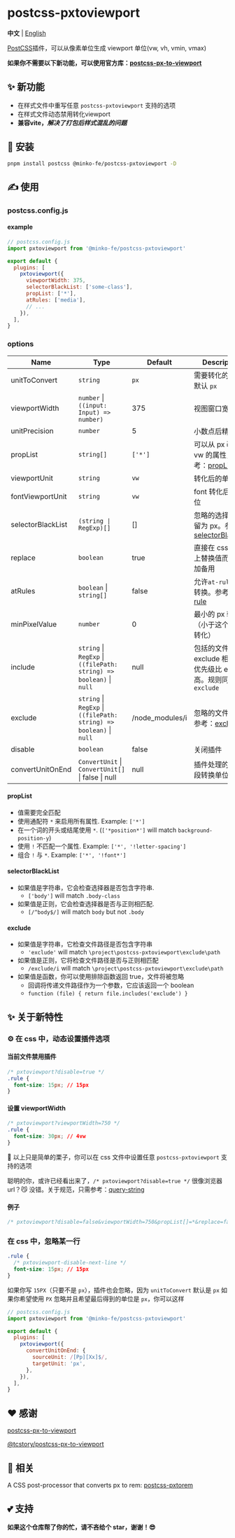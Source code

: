 # postcss-pxtoviewport

**中文** | [English](./README-en.md)

[PostCSS](https://github.com/ai/postcss)插件，可以从像素单位生成 viewport 单位(vw, vh, vmin, vmax)

**如果你不需要以下新功能，可以使用官方库：[postcss-px-to-viewport](https://github.com/evrone/postcss-px-to-viewport)**

## ✨ 新功能

- 在样式文件中重写任意 `postcss-pxtoviewport` 支持的选项
- 在样式文件动态禁用转化viewport
- **兼容vite，_解决了打包后样式混乱的问题_**

## 🔧 安装

```bash
pnpm install postcss @minko-fe/postcss-pxtoviewport -D
```

## ✍️ 使用

### postcss.config.js

#### example

```js
// postcss.config.js
import pxtoviewport from '@minko-fe/postcss-pxtoviewport'

export default {
  plugins: [
    pxtoviewport({
      viewportWidth: 375,
      selectorBlackList: ['some-class'],
      propList: ['*'],
      atRules: ['media'],
      // ...
    }),
  ],
}
```

### options

| Name              | Type                                                                | Default         | Description                                                                                    |
| ----------------- | ------------------------------------------------------------------- | --------------- | ---------------------------------------------------------------------------------------------- |
| unitToConvert     | `string`                                                            | `px`            | 需要转化的单位，默认 `px`                                                                      |
| viewportWidth     | `number` \| `((input: Input) => number)`                            | 375             | 视图窗口宽度                                                                                   |
| unitPrecision     | `number`                                                            | 5               | 小数点后精度                                                                                   |
| propList          | `string[]`                                                          | `['*']`         | 可以从 px 改变为 vw 的属性，参考：[propList](#propList)                                        |
| viewportUnit      | `string`                                                            | `vw`            | 转化后的单位                                                                                   |
| fontViewportUnit  | `string`                                                            | `vw`            | font 转化后的单位                                                                              |
| selectorBlackList | `(string \| RegExp)[]`                                              | []              | 忽略的选择器，保留为 px。参考：[selectorBlackList](#selectorBlackList)                         |
| replace           | `boolean`                                                           | true            | 直接在 css 规则上替换值而不是添加备用                                                          |
| atRules           | `boolean` \| `string[]`                                             | false           | 允许`at-rules`中转换。参考 [At-rule](https://developer.mozilla.org/en-US/docs/Web/CSS/At-rule) |
| minPixelValue     | `number`                                                            | 0               | 最小的 px 转化值（小于这个值的不转化）                                                         |
| include           | `string` \| `RegExp` \| `((filePath: string) => boolean)` \| `null` | null            | 包括的文件（与 exclude 相反）。优先级比 exclude 高。规则同 `exclude`                           |
| exclude           | `string` \| `RegExp` \| `((filePath: string) => boolean)` \| `null` | /node_modules/i | 忽略的文件路径。参考：[exclude](#exclude)                                                      |
| disable           | `boolean`                                                           | false           | 关闭插件                                                                                       |
| convertUnitOnEnd  | `ConvertUnit` \| `ConvertUnit[]` \| false \| null                   | null            | 插件处理的最后阶段转换单位                                                                     |

#### propList

- 值需要完全匹配
- 使用通配符 `*` 来启用所有属性. Example: `['*']`
- 在一个词的开头或结尾使用 `*`. (`['*position*']` will match `background-position-y`)
- 使用 `!` 不匹配一个属性. Example: `['*', '!letter-spacing']`
- 组合 `!` 与 `*`. Example: `['*', '!font*']`

#### selectorBlackList

- 如果值是字符串，它会检查选择器是否包含字符串.
  - `['body']` will match `.body-class`
- 如果值是正则，它会检查选择器是否与正则相匹配.
  - `[/^body$/]` will match `body` but not `.body`

#### exclude

- 如果值是字符串，它检查文件路径是否包含字符串
  - `'exclude'` will match `\project\postcss-pxtoviewport\exclude\path`
- 如果值是正则，它将检查文件路径是否与正则相匹配
  - `/exclude/i` will match `\project\postcss-pxtoviewport\exclude\path`
- 如果值是函数，你可以使用排除函数返回 true，文件将被忽略
  - 回调将传递文件路径作为一个参数，它应该返回一个 boolean
  - `function (file) { return file.includes('exclude') }`

## ✨ 关于新特性

### ⚙️ 在 css 中，动态设置插件选项

#### 当前文件禁用插件

```css
/* pxtoviewport?disable=true */
.rule {
  font-size: 15px; // 15px
}
```

#### 设置 viewportWidth

```css
/* pxtoviewport?viewportWidth=750 */
.rule {
  font-size: 30px; // 4vw
}
```

🌰 以上只是简单的栗子，你可以在 css 文件中设置任意 `postcss-pxtoviewport` 支持的选项

聪明的你，或许已经看出来了，`/* pxtoviewport?disable=true */` 很像浏览器 url？😼
没错。关于规范，只需参考：[query-string](https://github.com/sindresorhus/query-string)

#### 例子

```css
/* pxtoviewport?disable=false&viewportWidth=750&propList[]=*&replace=false&selectorBlackList[]=/some-class/i */
```

### 在 css 中，忽略某一行

```css
.rule {
  /* pxtoviewport-disable-next-line */
  font-size: 15px; // 15px
}
```

如果你写 `15PX`（只要不是 `px`），插件也会忽略，因为 `unitToConvert` 默认是 `px`
如果你希望使用 `PX` 忽略并且希望最后得到的单位是 `px`，你可以这样

```js
// postcss.config.js
import pxtoviewport from '@minko-fe/postcss-pxtoviewport'

export default {
  plugins: [
    pxtoviewport({
      convertUnitOnEnd: {
        sourceUnit: /[Pp][Xx]$/,
        targetUnit: 'px',
      },
    }),
  ],
}
```

## ❤️ 感谢

[postcss-px-to-viewport](https://github.com/evrone/postcss-px-to-viewport)

[@tcstory/postcss-px-to-viewport](https://github.com/tcstory/postcss-px-to-viewport)

## 👀 相关

A CSS post-processor that converts px to rem: [postcss-pxtorem](https://github.com/hemengke1997/postcss-pxtorem)

## 💕 支持

**如果这个仓库帮了你的忙，请不吝给个 star，谢谢！😎**
